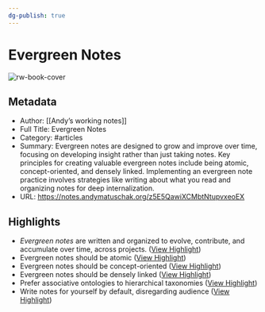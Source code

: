 ```yaml
---
dg-publish: true
---
```

# Evergreen Notes

![rw-book-cover](https://readwise-assets.s3.amazonaws.com/static/images/article3.5c705a01b476.png)

## Metadata
- Author: [[Andyʼs working notes]]
- Full Title: Evergreen Notes
- Category: #articles
- Summary: Evergreen notes are designed to grow and improve over time, focusing on developing insight rather than just taking notes. Key principles for creating valuable evergreen notes include being atomic, concept-oriented, and densely linked. Implementing an evergreen note practice involves strategies like writing about what you read and organizing notes for deep internalization.
- URL: https://notes.andymatuschak.org/z5E5QawiXCMbtNtupvxeoEX

## Highlights
- *Evergreen notes* are written and organized to evolve, contribute, and accumulate over time, across projects. ([View Highlight](https://read.readwise.io/read/01j3ehhdbds3ebv7jq4jr5k1yp))
- Evergreen notes should be atomic ([View Highlight](https://read.readwise.io/read/01j3ehpqskzxqsegwpk2hr1rwt))
- Evergreen notes should be concept-oriented ([View Highlight](https://read.readwise.io/read/01j3ehpw1mzmzzwjb0sf9a358f))
- Evergreen notes should be densely linked ([View Highlight](https://read.readwise.io/read/01j3ejwc99xdjpntmyg610ze3x))
- Prefer associative ontologies to hierarchical taxonomies ([View Highlight](https://read.readwise.io/read/01j3ejw5nane81kzfqzqad8kmc))
- Write notes for yourself by default, disregarding audience ([View Highlight](https://read.readwise.io/read/01j3ejb67fwv1g3ryat9nmz2an))
